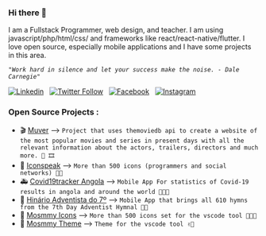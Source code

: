 ### Hi there 👋

I am a Fullstack Programmer, web design, and teacher. I am using javascript/php/html/css/ and frameworks like react/react-native/flutter. I love open source, especially mobile applications and I have some projects in this area.

_`"Work hard in silence and let your success make the noise. - Dale Carnegie"`_

[![Linkedin](https://img.shields.io/badge/LinkedIn-0077B5?style=flat-square&logo=linkedin&logoColor=white)](https://linkedin.com/in/moser-jose) &nbsp;
[![Twitter Follow](https://img.shields.io/twitter/follow/mosmmy?color=1DA1F2&logo=twitter&style=flat-square)](https://twitter.com/intent/follow?original_referer=https%3A%2F%2Fgithub.com%2Fmoser-jose&screen_name=mosmmy) &nbsp;
[![Facebook](https://img.shields.io/badge/Facebook-1877F2?style=flat-square&logo=facebook&logoColor=white)](https://facebook.com/moser.jos) &nbsp;
[![Instagram](https://img.shields.io/badge/Instagram-E4405F?style=flat-square&logo=instagram&logoColor=white)](https://instagram.com/mosmmy)

### Open Source Projects :

- 🎬 [Muver](https://muver.vercel.app) --> `Project that uses themoviedb api to create a website of the most popular movies and series in present days with all the relevant information about the actors, trailers, directors and much more. 🎥 🎞`
- 🦾 [Iconspeak](https://www.npmjs.com/package/iconspeck) --> `More than 500 icons (programmers and social networks) 🙌🏽`
- 🚑 [Covid19tracker Angola](https://github.com/moser-jose/covid19angola) --> `Mobile App For statistics of Covid-19 results in angola and around the world 👨🏽‍🔬`
- 📱 [Hinário Adventista do 7º](https://hinario-adventista.vercel.app/) --> `Mobile App that brings all 610 hymns from the 7th Day Adventist Hymnal 🙏🏽`
- 💎 [Mosmmy Icons](https://github.com/moser-jose/mosmmy-icons-vscode) --> `More than 500 icons set for the vscode tool 🧑🏽‍🎨`
- 💎 [Mosmmy Theme](https://moser-jose.github.io/mosmmy-theme-vscode/) --> `Theme for the vscode tool ✌🏽`

<br/>

<!-- [github]: https://github.com/moser-jose
[twitter]: https://twitter.com/mosmmy
[youtube]: https://youtube.com/mosmmy
[facebook]: https://facebook.com/moser-j
[instagram]: https://instagram.com/mosmmy
[linkedin]: https://linkedin.com/in/moser-jose -->
